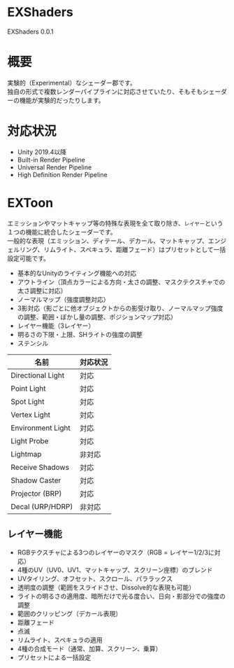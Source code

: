 # EXShaders
EXShaders 0.0.1

# 概要
実験的（Experimental）なシェーダー郡です。  
独自の形式で複数レンダーパイプラインに対応させていたり、そもそもシェーダーの機能が実験的だったりします。  

# 対応状況
- Unity 2019.4以降
- Built-in Render Pipeline
- Universal Render Pipeline
- High Definition Render Pipeline

# EXToon
エミッションやマットキャップ等の特殊な表現を全て取り除き、`レイヤー`という１つの機能に統合したシェーダーです。  
一般的な表現（エミッション、ディテール、デカール、マットキャップ、エンジェルリング、リムライト、スペキュラ、距離フェード）はプリセットとして一括設定可能です。  
- 基本的なUnityのライティング機能への対応
- アウトライン（頂点カラーによる方向・太さの調整、マスクテクスチャでの太さ調整に対応）
- ノーマルマップ（強度調整対応）
- 3影対応（影ごとに他オブジェクトからの影受け取り、ノーマルマップ強度の調整、範囲・ぼかし量の調整、ポジションマップ対応）
- レイヤー機能（3レイヤー）
- 明るさの下限・上限、SHライトの強度の調整
- ステンシル

|名前|対応状況|
|-|-|
|Directional Light|対応|
|Point Light|対応|
|Spot Light|対応|
|Vertex Light|対応|
|Environment Light|対応|
|Light Probe|対応|
|Lightmap|非対応|
|Receive Shadows|対応|
|Shadow Caster|対応|
|Projector (BRP)|対応|
|Decal (URP/HDRP)|非対応|

## レイヤー機能
- RGBテクスチャによる3つのレイヤーのマスク（RGB = レイヤー1/2/3に対応）
- 4種のUV（UV0、UV1、マットキャップ、スクリーン座標）のブレンド
- UVタイリング、オフセット、スクロール、パララックス
- 透明度の調整（範囲をスライドさせ、Dissolve的な表現も可能）
- ライトの明るさの適用度、暗所だけで光る度合い、日向・影部分での強度の調整
- 範囲のクリッピング（デカール表現）
- 距離フェード
- 点滅
- リムライト、スペキュラの適用
- 4種の合成モード（通常、加算、スクリーン、乗算）
- プリセットによる一括設定